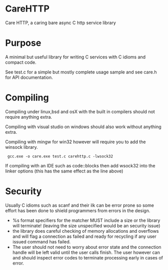 # CareHTTP
Care HTTP, a caring bare async C http service library

# Purpose
A minimal but useful library for writing C services with C idioms and compact code.


See test.c for a simple but mostly complete usage sample
and see care.h for API documentation.

# Compiling
Compiling under linux,bsd and osX with the built in compilers should not require anything extra.

Compiling with visual studio on windows should also work without anything extra.

Compiling with mingw for win32 however will require you to add the winsock library.
```
 gcc.exe -o care.exe test.c carehttp.c -lwsock32
```
If compiling with an IDE such as code::blocks then add wsock32 into the linker options (this has the same effect as the line above)

# Security
Usually C idioms such as scanf and their ilk can be error prone so some
effort has been done to shield programmers from errors in the design.

- %s format specifiers for the matcher MUST include a size or the library will terminate!
  (leaving the size unspecified would be an security issue)
- the library does careful checking of memory allocations and overflows and
   will flag a connection as failed and ready for recycling if any user issued command
   has failed.
- The user should not need to worry about error state and the connection handle will be left
  valid until the user calls finish. The user however can and should inspect error codes to
  terminate processing early in cases of error. 
